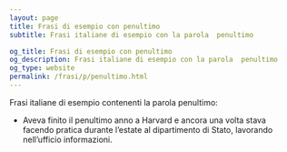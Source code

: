 ```yaml
---
layout: page
title: Frasi di esempio con penultimo 
subtitle: Frasi italiane di esempio con la parola  penultimo

og_title: Frasi di esempio con penultimo 
og_description: Frasi italiane di esempio con la parola  penultimo
og_type: website
permalink: /frasi/p/penultimo.html
---
```


Frasi italiane di esempio contenenti la parola penultimo:


- Aveva finito il penultimo anno a Harvard e ancora una volta stava facendo pratica durante l’estate al dipartimento di Stato, lavorando nell’ufficio informazioni.
